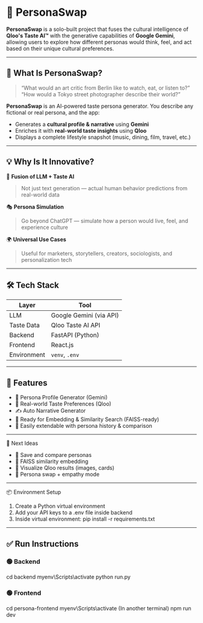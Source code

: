 # 🧠 PersonaSwap

**PersonaSwap** is a solo-built project that fuses the cultural intelligence of **Qloo's Taste AI™** with the generative capabilities of **Google Gemini**, allowing users to explore how different personas would think, feel, and act based on their unique cultural preferences.

---

## 🌟 What Is PersonaSwap?

> “What would an art critic from Berlin like to watch, eat, or listen to?”  
> “How would a Tokyo street photographer describe their world?”

**PersonaSwap** is an AI-powered taste persona generator. You describe any fictional or real persona, and the app:

- Generates a **cultural profile & narrative** using **Gemini**
- Enriches it with **real-world taste insights** using **Qloo**
- Displays a complete lifestyle snapshot (music, dining, film, travel, etc.)

---

## 💡 Why Is It Innovative?

🔗 **Fusion of LLM + Taste AI**  
> Not just text generation — actual human behavior predictions from real-world data

🎭 **Persona Simulation**  
> Go beyond ChatGPT — simulate how a person would live, feel, and experience culture

🌍 **Universal Use Cases**  
> Useful for marketers, storytellers, creators, sociologists, and personalization tech

---

## 🛠️ Tech Stack

| Layer        | Tool                    |
|-------------|--------------------------|
| LLM         | Google Gemini (via API)  |
| Taste Data  | Qloo Taste AI API        |
| Backend     | FastAPI (Python)         |
| Frontend    | React.js                 |
| Environment | `venv`, `.env`           |

---

## 🚀 Features

- 🎨 Persona Profile Generator (Gemini)
- 📡 Real-world Taste Preferences (Qloo)
- ✍️ Auto Narrative Generator
- 🧬 Ready for Embedding & Similarity Search (FAISS-ready)
- 🧪 Easily extendable with persona history & comparison


---

📌 Next Ideas
- 🎯 Save and compare personas
- 🧠 FAISS similarity embedding
- 🎨 Visualize Qloo results (images, cards)
- 🔄 Persona swap + empathy mode

---

📦 Environment Setup
1) Create a Python virtual environment
2) Add your API keys to a .env file inside backend
3) Inside virtual environment: pip install -r requirements.txt

---

## ✅ Run Instructions

### 🟢 Backend
cd backend
myenv\Scripts\activate
python run.py

### 🟢 Frontend
cd persona-frontend
myenv\Scripts\activate   (In another terminal)
npm run dev

